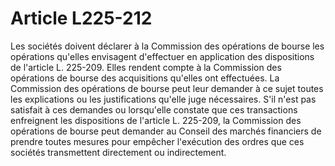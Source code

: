 # Article L225-212

Les sociétés doivent déclarer à la Commission des opérations de bourse les opérations qu'elles envisagent d'effectuer en application des dispositions de l'article L. 225-209. Elles rendent compte à la Commission des opérations de bourse des acquisitions qu'elles ont effectuées.   La Commission des opérations de bourse peut leur demander à ce sujet toutes les explications ou les justifications qu'elle juge nécessaires.   S'il n'est pas satisfait à ces demandes ou lorsqu'elle constate que ces transactions enfreignent les dispositions de l'article L. 225-209, la Commission des opérations de bourse peut demander au Conseil des marchés financiers de prendre toutes mesures pour empêcher l'exécution des ordres que ces sociétés transmettent directement ou indirectement.